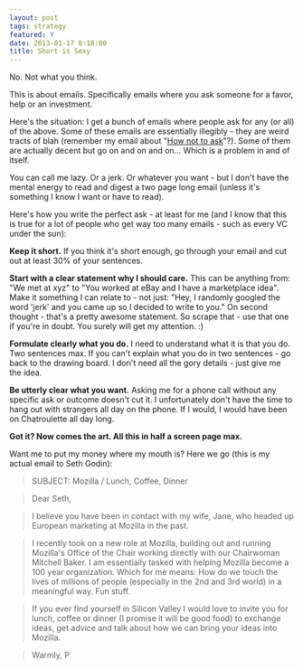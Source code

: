 ```yaml
---
layout: post
tags: strategy
featured: Y
date: 2013-01-17 8:18:00
title: Short is Sexy
---
```

No. Not what you think.

This is about emails. Specifically emails where you ask someone for a favor, help or an investment.

Here's the situation: I get a bunch of emails where people ask for any (or all) of the above. Some of these emails are essentially illegibly - they are weird tracts of blah (remember my email about "[How not to ask](http://theheretic.me/2012/12/29/how-not-to-ask/)"?). Some of them are actually decent but go on and on and on… Which is a problem in and of itself.

You can call me lazy. Or a jerk. Or whatever you want - but I don't have the mental energy to read and digest a two page long email (unless it's something I know I want or have to read).

Here's how you write the perfect ask - at least for me (and I know that this is true for a lot of people who get way too many emails - such as every VC under the sun):

**Keep it short.** If you think it's short enough, go through your email and cut out at least 30% of your sentences.

**Start with a clear statement why I should care.** This can be anything from: "We met at xyz" to "You worked at eBay and I have a marketplace idea". Make it something I can relate to - not just: "Hey, I randomly googled the word 'jerk' and you came up so I decided to write to you." On second thought - that's a pretty awesome statement. So scrape that - use that one if you're in doubt. You surely will get my attention. :)

**Formulate clearly what you do.** I need to understand what it is that you do. Two sentences max. If you can't explain what you do in two sentences - go back to the drawing board. I don't need all the gory details - just give me the idea.

**Be utterly clear what you want.** Asking me for a phone call without any specific ask or outcome doesn't cut it. I unfortunately don't have the time to hang out with strangers all day on the phone. If I would, I would have been on Chatroulette all day long.

**Got it? Now comes the art. All this in half a screen page max.**

Want me to put my money where my mouth is? Here we go (this is my actual email to Seth Godin):

> SUBJECT: Mozilla / Lunch, Coffee, Dinner

> Dear Seth,

> I believe you have been in contact with my wife, Jane, who headed up European marketing at Mozilla in the past.

> I recently took on a new role at Mozilla, building out and running Mozilla's Office of the Chair working directly with our Chairwoman Mitchell Baker. I am essentially tasked with helping Mozilla become a 100 year organization. Which for me means: How do we touch the lives of millions of people (especially in the 2nd and 3rd world) in a meaningful way. Fun stuff.

> If you ever find yourself in Silicon Valley I would love to invite you for lunch, coffee or dinner (I promise it will be good food) to exchange ideas, get advice and talk about how we can bring your ideas into Mozilla.

> Warmly,
> P